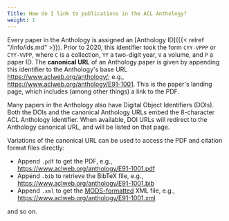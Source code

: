 ```yaml
---
Title: How do I link to publications in the ACL Anthology?
weight: 1
---
```


Every paper in the Anthology is assigned an [Anthology ID]({{< relref "/info/ids.md" >}}).
Prior to 2020, this identifier took the form `CYY-VPPP` or `CYY-VVPP`, where `C` is a collection, `YY` a two-digit year, `V` a volume, and `P` a paper ID.
The **canonical URL** of an Anthology paper is given by appending this identifier to the Anthology's base URL <https://www.aclweb.org/anthology/>; e.g., <https://www.aclweb.org/anthology/E91-1001>.
This is the paper's landing page, which includes (among other things) a link to the PDF.

Many papers in the Anthology also have Digital Object Identifiers (DOIs).
Both the DOIs and the canonical Anthology URLs embed the 8-character ACL Anthology Identifier.
When available, DOI URLs will redirect to the Anthology canonical URL, and will be listed on that page.

Variations of the canonical URL can be used to access the PDF and citation format files directly:

- Append `.pdf` to get the PDF, e.g., <https://www.aclweb.org/anthology/E91-1001.pdf>
- Append `.bib` to retrieve the BibTeX file, e.g., <https://www.aclweb.org/anthology/E91-1001.bib>
- Append `.xml` to get the [MODS-formatted](http://www.loc.gov/standards/mods/) XML file, e.g., <https://www.aclweb.org/anthology/E91-1001.xml>

and so on.
